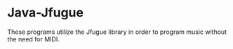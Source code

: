 # Java-Jfugue
These programs utilize the Jfugue library in order to program music without the need for MIDI.
